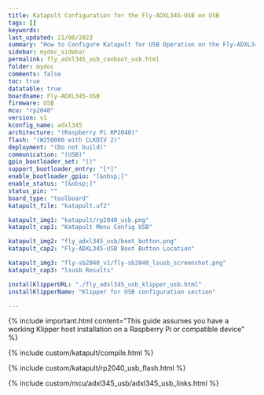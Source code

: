 ```yaml
---
title: Katapult Configuration for the Fly-ADXL345-USB on USB
tags: []
keywords: 
last_updated: 21/08/2023
summary: "How to Configure Katapult for USB Operation on the Fly-ADXL345-USB"
sidebar: mydoc_sidebar
permalink: fly_adxl345_usb_canboot_usb.html
folder: mydoc
comments: false
toc: true
datatable: true
boardname: Fly-ADXL345-USB
firmware: USB
mcu: "rp2040"
version: v1
kconfig_name: adxl345
architecture: "(Raspberry Pi RP2040)"
flash: "(W25Q080 with CLKDIV 2)"
deployment: "(Do not build)"
communication: "(USB)"
gpio_bootloader_set: "()"
support_bootloader_entry: "[*]"
enable_bootloader_gpio: "[&nbsp;]"
enable_status: "[&nbsp;]"
status_pin: ""
board_type: "toolboard"
katapult_file: "katapult.uf2"

katapult_img1: "katapult/rp2040_usb.png"
katapult_cap1: "Katapult Menu Config USB"

katapult_img2: "fly_adxl345_usb/boot_button.png"
katapult_cap2: "Fly-ADXL345-USB Boot Button Location"

katapult_img3: "fly-sb2040_v1/fly-sb2040_lsusb_screenshot.png"
katapult_cap3: "lsusb Results"

installKlipperURL: "./fly_adxl345_usb_klipper_usb.html"
installKlipperName: "Klipper for USB configuration section"

---
```

{% include important.html content="This guide assumes you have a working Klipper host installation on a Raspberry Pi or compatible device" %}

{% include custom/katapult/compile.html %}

{% include custom/katapult/rp2040_usb_flash.html %}

{% include custom/mcu/adxl345_usb/adxl345_usb_links.html %}
